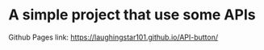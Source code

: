 # A simple project that use some APIs

Github Pages link:
https://laughingstar101.github.io/API-button/
